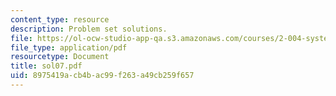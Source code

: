 ```yaml
---
content_type: resource
description: Problem set solutions.
file: https://ol-ocw-studio-app-qa.s3.amazonaws.com/courses/2-004-systems-modeling-and-control-ii-fall-2007/8975419acb4bac99f263a49cb259f657_sol07.pdf
file_type: application/pdf
resourcetype: Document
title: sol07.pdf
uid: 8975419a-cb4b-ac99-f263-a49cb259f657
---
```

